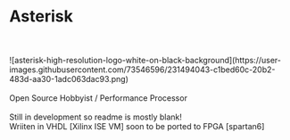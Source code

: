 # Asterisk
<br>
<br>
![asterisk-high-resolution-logo-white-on-black-background](https://user-images.githubusercontent.com/73546596/231494043-c1bed60c-20b2-483d-aa30-1adc063dac93.png)
<br>
<br>
Open Source Hobbyist / Performance Processor
<br>
<br>
Still in development so readme is mostly blank!
<br>
Wriiten in VHDL [Xilinx ISE VM] soon to be ported to FPGA [spartan6]
